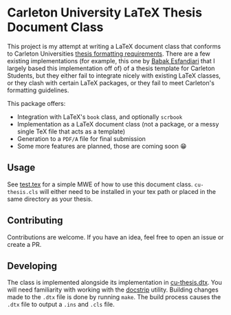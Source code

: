 # Carleton University LaTeX Thesis Document Class

This project is my attempt at writing a LaTeX document class that conforms to Carleton Universities [thesis formatting requirements](https://gradstudents.carleton.ca/resources-page/thesis-requirements/formatting-guidelines/). There are a few existing implementations (for example, this one by [Babak Esfandiari](http://www.sce.carleton.ca/faculty/esfandiari/ThesisTemplate.zip) that I largely based this implementation off of) of a thesis template for Carleton Students, but they either fail to integrate nicely with existing LaTeX classes, or they clash with certain LaTeX packages, or they fail to meet Carleton's formatting guidelines. 

This package offers:
- Integration with LaTeX's `book` class, and optionally `scrbook`
- Implementation as a LaTeX document class (not a package, or a messy single TeX file that acts as a template)
- Generation to a `PDF/A` file for final submission
- Some more features are planned, those are coming soon 😁

## Usage

See [test.tex](./test.tex) for a simple MWE of how to use this document class. `cu-thesis.cls` will either need to be installed in your tex path or placed in the same directory as your thesis. 

## Contributing

Contributions are welcome. If you have an idea, feel free to open an issue or create a PR.

## Developing

The class is implemented alongside its implementation in [cu-thesis.dtx](./cu-thesis.dtx). You will need familiarity with working with the [docstrip](https://www.ctan.org/pkg/docstrip) utility. Building changes made to the `.dtx` file is done by running `make`. The build process causes the `.dtx` file to output a `.ins` and `.cls` file. 
